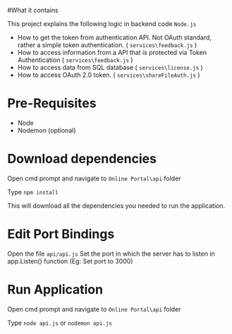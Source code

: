#What it contains

This project explains the following logic in backend code `Node.js`

* How to get the token from authentication API. Not OAuth standard, rather a simple token authentication. ( `services\feedback.js` )
* How to access information from a API that is protected via Token Authentication ( `services\feedback.js` )
* How to access data from SQL database ( `services\license.js` )
* How to access OAuth 2.0 token. ( `services\shareFileAuth.js` )

# Pre-Requisites

* Node
* Nodemon (optional)

# Download dependencies 

Open cmd prompt and navigate to `Online Portal\api` folder

Type `npm install`

This will download all the dependencies you needed to run the application.

# Edit Port Bindings

Open the file `api/api.js`
Set the port in which the server has to listen in app.Listen() function (Eg: Set port to 3000)

# Run Application

Open cmd prompt and navigate to `Online Portal\api` folder

Type `node api.js` or `nodemon api.js`